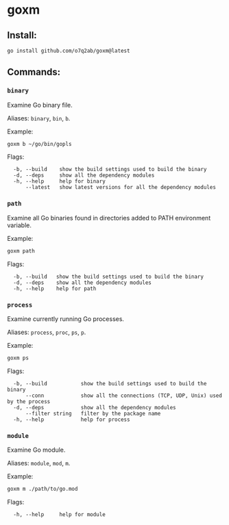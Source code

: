 # goxm

## Install:

```sh
go install github.com/o7q2ab/goxm@latest
```

## Commands:

### `binary`

Examine Go binary file.

Aliases: `binary`, `bin`, `b`.

Example:

```sh
goxm b ~/go/bin/gopls
```

Flags:
```
  -b, --build    show the build settings used to build the binary
  -d, --deps     show all the dependency modules
  -h, --help     help for binary
      --latest   show latest versions for all the dependency modules
```

### `path`

Examine all Go binaries found in directories added to PATH environment variable.

Example:

```sh
goxm path
```

Flags:
```
  -b, --build   show the build settings used to build the binary
  -d, --deps    show all the dependency modules
  -h, --help    help for path
```

### `process`

Examine currently running Go processes.

Aliases: `process`, `proc`, `ps`, `p`.

Example:

```sh
goxm ps
```

Flags:
```
  -b, --build           show the build settings used to build the binary
      --conn            show all the connections (TCP, UDP, Unix) used by the process
  -d, --deps            show all the dependency modules
      --filter string   filter by the package name
  -h, --help            help for process
```

### `module`

Examine Go module.

Aliases: `module`, `mod`, `m`.

Example:

```sh
goxm m ./path/to/go.mod
```

Flags:
```
  -h, --help     help for module
```


